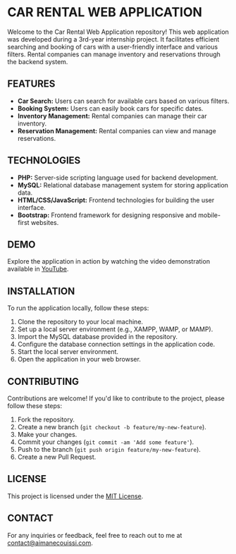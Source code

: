 # CAR RENTAL WEB APPLICATION

Welcome to the Car Rental Web Application repository! This web application was developed during a 3rd-year internship project. It facilitates efficient searching and booking of cars with a user-friendly interface and various filters. Rental companies can manage inventory and reservations through the backend system.

## FEATURES

- **Car Search:** Users can search for available cars based on various filters.
- **Booking System:** Users can easily book cars for specific dates.
- **Inventory Management:** Rental companies can manage their car inventory.
- **Reservation Management:** Rental companies can view and manage reservations.

## TECHNOLOGIES

- **PHP:** Server-side scripting language used for backend development.
- **MySQL:** Relational database management system for storing application data.
- **HTML/CSS/JavaScript:** Frontend technologies for building the user interface.
- **Bootstrap:** Frontend framework for designing responsive and mobile-first websites.

## DEMO

Explore the application in action by watching the video demonstration available in [YouTube](https://youtu.be/TyGrSlpxUnE).

## INSTALLATION 

To run the application locally, follow these steps:

1. Clone the repository to your local machine.
2. Set up a local server environment (e.g., XAMPP, WAMP, or MAMP).
3. Import the MySQL database provided in the repository.
4. Configure the database connection settings in the application code.
5. Start the local server environment.
6. Open the application in your web browser.

## CONTRIBUTING

Contributions are welcome! If you'd like to contribute to the project, please follow these steps:

1. Fork the repository.
2. Create a new branch (`git checkout -b feature/my-new-feature`).
3. Make your changes.
4. Commit your changes (`git commit -am 'Add some feature'`).
5. Push to the branch (`git push origin feature/my-new-feature`).
6. Create a new Pull Request.

## LICENSE

This project is licensed under the [MIT License](LICENSE).

## CONTACT

For any inquiries or feedback, feel free to reach out to me at [contact@aimanecouissi.com](mailto:contact@aimanecouissi.comm).
